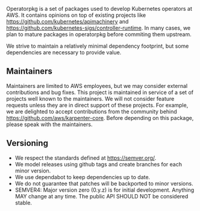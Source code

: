 Operatorpkg is a set of packages used to develop Kubernetes operators at AWS. It contains opinions on top of existing projects like https://github.com/kubernetes/apimachinery and https://github.com/kubernetes-sigs/controller-runtime. In many cases, we plan to mature packages in operatorpkg before commiting them upstream.

We strive to maintain a relatively minimal dependency footprint, but some dependencies are necessary to provide value. 

## Maintainers

Maintainers are limited to AWS employees, but we may consider external contributions and bug fixes. This project is maintained in service of a set of projects well known to the maintainers. We will not consider feature requests unless they are in direct support of these projects. For example, we are delighted to accept contributions from the community behind https://github.com/aws/karpenter-core. Before depending on this package, please speak with the maintainers.

## Versioning

* We respect the standards defined at https://semver.org/.
* We model releases using github tags and create branches for each minor version.
* We use dependabot to keep dependencies up to date.
* We do not guarantee that patches will be backported to minor versions.
* SEMVER4: Major version zero (0.y.z) is for initial development. Anything MAY change at any time. The public API SHOULD NOT be considered stable.
